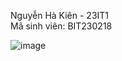 Nguyễn Hà Kiên - 23IT1  
Mã sinh viên: BIT230218  

![image](https://github.com/user-attachments/assets/a56c5313-b011-4eb1-981d-260324b6f49b)

